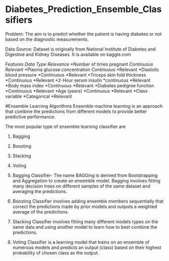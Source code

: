 # Diabetes_Prediction_Ensemble_Classifiers

Problem: The aim is to predict whether the patient is having diabetes or not based on the diagnostic measurements.

Data Source: Dataset is originally from National Institute of Diabetes and Digestive and Kidney Diseases. It is available on kaggle.com

*Features*	                          *Data Type*	  *Relevance*
*Number of times pregnant		          *Continuous*	*Relevant*
*Plasma glucose concentration	      	*Continuous*	*Relevant
*Diastolic blood pressure		          *Continuous	  *Relevant
*Triceps skin fold thickness		        *Continuous	  *Relevant
*2-Hour serum insulin		              *continuous	  *Relevant
*Body mass index	                   	*Continuous	   *Relevant
*Diabetes pedigree function		      *Continuous	   *Relevant
*Age (years)		                      *Continuous	   *Relevant
*Class variable		                  *Categorical	    *Relevant


#Ensemble Learning Algorithms
Ensemble machine learning is an approach that combine the predictions from different models to provide better predictive performance. 

The most popular type of ensemble learning classifier are
1. Bagging
2. Boosting
3. Stacking
4. Voting

1. Bagging Classifier- The name BAGGing is derived from  Bootstrapping and Aggregation to create an ensemble model. Bagging involves fitting many decision trees on different samples of the same dataset and averaging the predictions.
2. Boosting Classifier involves adding ensemble members sequentially that correct the predictions made by prior models and outputs a weighted average of the predictions.
3. Stacking Classifier involves fitting many different models types on the same data and using another model to learn how to best combine the predictions.
4. Voting Classifier is a learning model that trains on an ensemble of numerous models and predicts an output (class) based on their highest probability of chosen class as the output.

